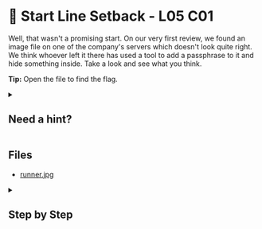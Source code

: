 # 🛫 Start Line Setback - L05 C01

Well, that wasn't a promising start. On our very first review, we found an image file on one of the company's servers which doesn't look quite right. We think whoever left it there has used a tool to add a passphrase to it and hide something inside. Take a look and see what you think.

**Tip:** Open the file to find the flag.

<details><summary>

## Need a hint?</summary>

> 💡 Hint: You need to identify the passphrase and use it to extract the hidden file. Can you think of any tools to find the passphrase within a file?

</details>

## Files

- [runner.jpg](/assets/startlinesetback1.jpg)

<details><summary>

## Step by Step</summary>

- Download the image
- Run `strings filename`

![output](/assets/startlinesetback2.jpg)

- The last line tells you the password for steghide is `givemetheflag`
- Use `steghide --extract -sf filename` and enter the password
- The extracted file `flag.txt` contains the flag

`flag: QQPhgns98&"!`

</details>

